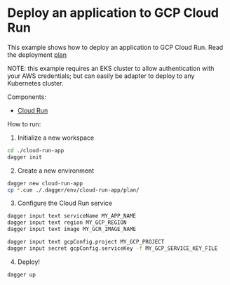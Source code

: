 # Deploy an application to GCP Cloud Run

This example shows how to deploy an application to GCP Cloud Run. Read the deployment [plan](https://github.com/dagger/dagger/tree/main/examples/cloud-run-app)

NOTE: this example requires an EKS cluster to allow authentication with your AWS credentials; but can easily be adapter to deploy to any Kubernetes cluster.

Components:

- [Cloud Run](https://cloud.google.com/run)

How to run:

1. Initialize a new workspace

```sh
cd ./cloud-run-app
dagger init
```

2. Create a new environment

```sh
dagger new cloud-run-app
cp *.cue ./.dagger/env/cloud-run-app/plan/
```

3. Configure the Cloud Run service

```sh
dagger input text serviceName MY_APP_NAME
dagger input text region MY_GCP_REGION
dagger input text image MY_GCR_IMAGE_NAME

dagger input text gcpConfig.project MY_GCP_PROJECT
dagger input secret gcpConfig.serviceKey -f MY_GCP_SERVICE_KEY_FILE

```

4. Deploy!

```sh
dagger up
```
